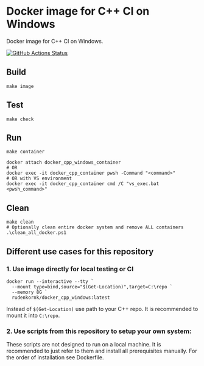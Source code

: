 # Docker image for C++ CI on Windows

Docker image for C++ CI on Windows.

[![GitHub Actions Status](https://github.com/rudenkornk/docker_cpp_windows/actions/workflows/workflow.yml/badge.svg)](https://github.com/rudenkornk/docker_cpp_windows/actions)


## Build
```pwsh
make image
```

## Test
```pwsh
make check
```

## Run
```pwsh
make container

docker attach docker_cpp_windows_container
# OR
docker exec -it docker_cpp_container pwsh -Command "<command>"
# OR with VS environment
docker exec -it docker_cpp_container cmd /C "vs_exec.bat <pwsh_command>"
```

## Clean
```pwsh
make clean
# Optionally clean entire docker system and remove ALL containers
.\clean_all_docker.ps1
```

## Different use cases for this repository

### 1. Use image directly for local testing or CI

```pwsh
docker run --interactive --tty `
  --mount type=bind,source="$(Get-Location)",target=C:\repo `
  --memory 8G `
  rudenkornk/docker_cpp_windows:latest
```
Instead of `$(Get-Location)` use path to your C++ repo.
It is recommended to mount it into `C:\repo`.

### 2. Use scripts from this repository to setup your own system:
These scripts are not designed to run on a local machine.
It is recommended to just refer to them and install all prerequisites manually.
For the order of installation see Dockerfile.
